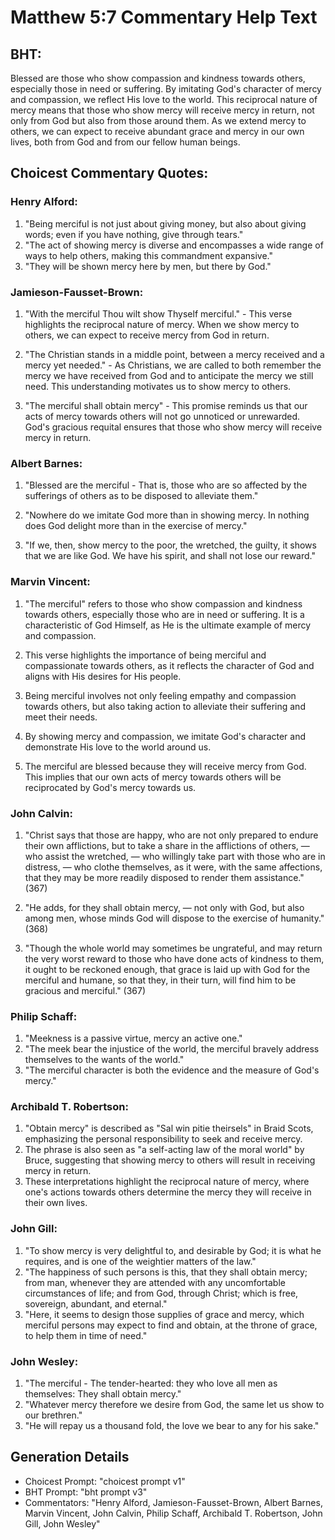 # Matthew 5:7 Commentary Help Text

## BHT:
Blessed are those who show compassion and kindness towards others, especially those in need or suffering. By imitating God's character of mercy and compassion, we reflect His love to the world. This reciprocal nature of mercy means that those who show mercy will receive mercy in return, not only from God but also from those around them. As we extend mercy to others, we can expect to receive abundant grace and mercy in our own lives, both from God and from our fellow human beings.

## Choicest Commentary Quotes:
### Henry Alford:
1. "Being merciful is not just about giving money, but also about giving words; even if you have nothing, give through tears." 
2. "The act of showing mercy is diverse and encompasses a wide range of ways to help others, making this commandment expansive." 
3. "They will be shown mercy here by men, but there by God."

### Jamieson-Fausset-Brown:
1. "With the merciful Thou wilt show Thyself merciful." - This verse highlights the reciprocal nature of mercy. When we show mercy to others, we can expect to receive mercy from God in return.

2. "The Christian stands in a middle point, between a mercy received and a mercy yet needed." - As Christians, we are called to both remember the mercy we have received from God and to anticipate the mercy we still need. This understanding motivates us to show mercy to others.

3. "The merciful shall obtain mercy" - This promise reminds us that our acts of mercy towards others will not go unnoticed or unrewarded. God's gracious requital ensures that those who show mercy will receive mercy in return.

### Albert Barnes:
1. "Blessed are the merciful - That is, those who are so affected by the sufferings of others as to be disposed to alleviate them." 

2. "Nowhere do we imitate God more than in showing mercy. In nothing does God delight more than in the exercise of mercy." 

3. "If we, then, show mercy to the poor, the wretched, the guilty, it shows that we are like God. We have his spirit, and shall not lose our reward."

### Marvin Vincent:
1. "The merciful" refers to those who show compassion and kindness towards others, especially those who are in need or suffering. It is a characteristic of God Himself, as He is the ultimate example of mercy and compassion.

2. This verse highlights the importance of being merciful and compassionate towards others, as it reflects the character of God and aligns with His desires for His people.

3. Being merciful involves not only feeling empathy and compassion towards others, but also taking action to alleviate their suffering and meet their needs.

4. By showing mercy and compassion, we imitate God's character and demonstrate His love to the world around us.

5. The merciful are blessed because they will receive mercy from God. This implies that our own acts of mercy towards others will be reciprocated by God's mercy towards us.

### John Calvin:
1. "Christ says that those are happy, who are not only prepared to endure their own afflictions, but to take a share in the afflictions of others, — who assist the wretched, — who willingly take part with those who are in distress, — who clothe themselves, as it were, with the same affections, that they may be more readily disposed to render them assistance." (367)

2. "He adds, for they shall obtain mercy, — not only with God, but also among men, whose minds God will dispose to the exercise of humanity." (368)

3. "Though the whole world may sometimes be ungrateful, and may return the very worst reward to those who have done acts of kindness to them, it ought to be reckoned enough, that grace is laid up with God for the merciful and humane, so that they, in their turn, will find him to be gracious and merciful." (367)

### Philip Schaff:
1. "Meekness is a passive virtue, mercy an active one."
2. "The meek bear the injustice of the world, the merciful bravely address themselves to the wants of the world."
3. "The merciful character is both the evidence and the measure of God's mercy."

### Archibald T. Robertson:
1. "Obtain mercy" is described as "Sal win pitie theirsels" in Braid Scots, emphasizing the personal responsibility to seek and receive mercy.
2. The phrase is also seen as "a self-acting law of the moral world" by Bruce, suggesting that showing mercy to others will result in receiving mercy in return.
3. These interpretations highlight the reciprocal nature of mercy, where one's actions towards others determine the mercy they will receive in their own lives.

### John Gill:
1. "To show mercy is very delightful to, and desirable by God; it is what he requires, and is one of the weightier matters of the law."
2. "The happiness of such persons is this, that they shall obtain mercy; from man, whenever they are attended with any uncomfortable circumstances of life; and from God, through Christ; which is free, sovereign, abundant, and eternal."
3. "Here, it seems to design those supplies of grace and mercy, which merciful persons may expect to find and obtain, at the throne of grace, to help them in time of need."

### John Wesley:
1. "The merciful - The tender-hearted: they who love all men as themselves: They shall obtain mercy." 
2. "Whatever mercy therefore we desire from God, the same let us show to our brethren." 
3. "He will repay us a thousand fold, the love we bear to any for his sake."


## Generation Details
- Choicest Prompt: "choicest prompt v1"
- BHT Prompt: "bht prompt v3"
- Commentators: "Henry Alford, Jamieson-Fausset-Brown, Albert Barnes, Marvin Vincent, John Calvin, Philip Schaff, Archibald T. Robertson, John Gill, John Wesley"
